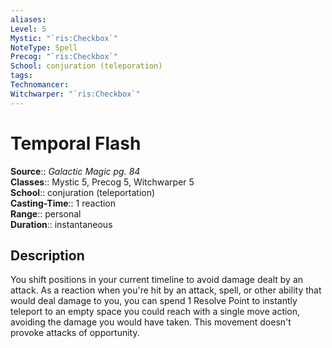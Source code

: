 ```yaml
---
aliases: 
Level: 5
Mystic: "`ris:Checkbox`"
NoteType: Spell
Precog: "`ris:Checkbox`"
School: conjuration (teleporation) 
tags: 
Technomancer: 
Witchwarper: "`ris:Checkbox`"
---
```


# Temporal Flash

**Source**:: _Galactic Magic pg. 84_  
**Classes**:: Mystic 5, Precog 5, Witchwarper 5  
**School**:: conjuration (teleportation)  
**Casting-Time**:: 1 reaction  
**Range**:: personal  
**Duration**:: instantaneous  

## Description

You shift positions in your current timeline to avoid damage dealt by an attack. As a reaction when you're hit by an attack, spell, or other ability that would deal damage to you, you can spend 1 Resolve Point to instantly teleport to an empty space you could reach with a single move action, avoiding the damage you would have taken. This movement doesn't provoke attacks of opportunity.
